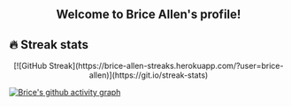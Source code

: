 <h2 align="center">
  Welcome to Brice Allen's profile!
</h2>

## 🔥 Streak stats

  
<!-- GitHub Readme Streak Stats - https://github.com/DenverCoder1/github-readme-streak-stats -->
<p align="center">
[![GitHub Streak](https://brice-allen-streaks.herokuapp.com/?user=brice-allen)](https://git.io/streak-stats)

</p>

<!-- https://github.com/ashutosh00710/github-readme-activity-graph -->
[![Brice's github activity graph](https://brice-allen-readme.herokuapp.com/graph?username=brice-allen&theme=default)](https://github.com/ashutosh00710/github-readme-activity-graph)

